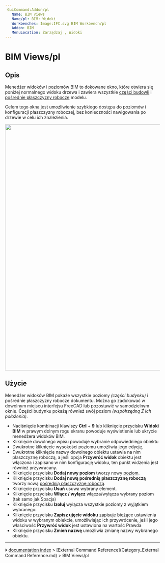 ```yaml
---
 GuiCommand:Addon/pl
   Name: BIM Views
   Name/pl: BIM: Widoki
   Workbenches: Image:IFC.svg BIM Workbench/pl
   Addon: BIM
   MenuLocation: Zarządzaj , Widoki
---
```


# BIM Views/pl



## Opis

Menedżer widoków i poziomów BIM to dokowane okno, które otwiera się poniżej normalnego widoku drzewa i zawiera wszystkie [części budowli](Arch_BuildingPart/pl.md) i [pośrednie płaszczyzny robocze](Draft_WorkingPlaneProxy/pl.md) modelu.

Celem tego okna jest umożliwienie szybkiego dostępu do poziomów i konfiguracji płaszczyzny roboczej, bez konieczności nawigowania po drzewie w celu ich znalezienia.

<img alt="" src=images/BIM_views_screenshot.png  style="width:800px;">



## Użycie

Menedżer widoków BIM pokaże wszystkie poziomy *(części budynku)* i pośrednie płaszczyzny robocze dokumentu. Można go zadokować w dowolnym miejscu interfejsu FreeCAD lub pozostawić w samodzielnym oknie. Części budynku pokażą również swój poziom *(współrzędną Z ich położenia)*.

-   Naciśnięcie kombinacji klawiszy **Ctrl** + **9** lub kliknięcie przycisku **Widoki BIM** w prawym dolnym rogu ekranu powoduje wyświetlenie lub ukrycie menedżera widoków BIM.
-   Kliknięcie dowolnego wpisu powoduje wybranie odpowiedniego obiektu
-   Dwukrotne kliknięcie wysokości poziomu umożliwia jego edycję.
-   Dwukrotne kliknięcie nazwy dowolnego obiektu ustawia na nim płaszczyznę roboczą, a jeśli opcja **Przywróć widok** obiektu jest włączona i zapisano w nim konfigurację widoku, ten punkt widzenia jest również przywracany.
-   Kliknięcie przycisku **Dodaj nowy poziom** tworzy nowy [poziom](Arch_BuildingPart/pl.md).
-   Kliknięcie przycisku **Dodaj nową pośrednią płaszczyznę roboczą** tworzy nową [pośrednią płaszczyznę roboczą](Draft_WorkingPlaneProxy/pl.md).
-   Kliknięcie przycisku **Usuń** usuwa wybrany element.
-   Kliknięcie przycisku **Włącz / wyłącz** włącza/wyłącza wybrany poziom (tak samo jak Spacja)
-   Kliknięcie przycisku **Izoluj** wyłącza wszystkie poziomy z wyjątkiem wybranego.
-   Kliknięcie przycisku **Zapisz ujęcie widoku** zapisuje bieżące ustawienia widoku w wybranym obiekcie, umożliwiając ich przywrócenie, jeśli jego właściwość **Przywróć widok** jest ustawiona na wartość Prawda
-   Kliknięcie przycisku **Zmień nazwę** umożliwia zmianę nazwy wybranego obiektu.



---
⏵ [documentation index](../README.md) > [External Command Reference](Category_External Command Reference.md) > BIM Views/pl
